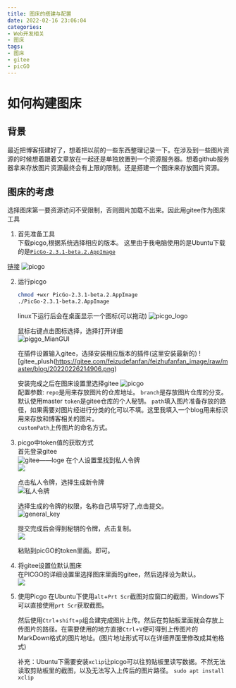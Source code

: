 ```yaml
---
title: 图床的搭建与配置
date: 2022-02-16 23:06:04
categories:
- Web开发相关
- 图床
tags:
- 图床
- gitee
- picGO
---
```


# 如何构建图床  
## 背景
  最近把博客搭建好了，想着把以前的一些东西整理记录一下。在涉及到一些图片资源的时候想着跟着文章放在一起还是单独放置到一个资源服务器。想着github服务器拿来存放图片资源最终会有上限的限制。还是搭建一个图床来存放图片资源。

## 图床的考虑
选择图床第一要资源访问不受限制，否则图片加载不出来。因此用gitee作为图床工具

1. 首先准备工具  
  下载picgo,根据系统选择相应的版本。 这里由于我电脑使用的是Ubuntu下载的是[`PicGo-2.3.1-beta.2.AppImage`](https://github.com/Molunerfinn/PicGo/releases/download/v2.3.1-beta.2/PicGo-2.3.1-beta.2.AppImage)  

  [链接](https://github.com/Molunerfinn/PicGo/releases/tag/v2.3.1-beta.2)
  ![picgo](https://gitee.com/feizudefanfan/feizhufanfan_image/raw/master/blog/20220226212220.png)  

2. 运行picgo  
   ```sh
   chmod +wxr PicGo-2.3.1-beta.2.AppImage
   ./PicGo-2.3.1-beta.2.AppImage
   ```
   linux下运行后会在桌面显示一个图标(可以拖动)
   ![picgo_logo](https://gitee.com/feizudefanfan/feizhufanfan_image/raw/master/blog/20220226212915.png)  

   鼠标右键点击图标选择，选择打开详细  
   ![piggo_MianGUI](https://gitee.com/feizudefanfan/feizhufanfan_image/raw/master/blog/20220226214811.png)  

   在插件设置输入gitee，选择安装相应版本的插件(这里安装最新的)
   ![gitee_plush(https://gitee.com/feizudefanfan/feizhufanfan_image/raw/master/blog/20220226214906.png)  

   安装完成之后在图床设置里选择gitee
   ![picgo](https://gitee.com/feizudefanfan/feizhufanfan_image/raw/master/blog/20220226215919.png)  
   配置参数:
   `repo`是用来存放图片的仓库地址。
   `branch`是存放图片仓库的分支。默认使用master
   `token`是gitee仓库的个人秘钥。
   `path`填入图片准备存放的路径，如果需要对图片经进行分类的化可以不填。这里我填入一个blog用来标识用来存放和博客相关的图片。  
   `customPath`上传图片的命名方式。

3. picgo中token值的获取方式  
   首先登录gitee  
   ![gitee——loge](https://gitee.com/feizudefanfan/feizhufanfan_image/raw/master/blog/20220226220933.png)
   在个人设置里找到私人令牌  
   ![](https://gitee.com/feizudefanfan/feizhufanfan_image/raw/master/blog/20220226221031.png)  

   点击私人令牌，选择生成新令牌  
   ![私人令牌](https://gitee.com/feizudefanfan/feizhufanfan_image/raw/master/blog/20220226221147.png)

   选择生成的令牌的权限，名称自己填写好了,点击提交。  
   ![general_key](https://gitee.com/feizudefanfan/feizhufanfan_image/raw/master/blog/20220226221418.png)  

   提交完成后会得到秘钥的令牌，点击复制。  
   ![](https://gitee.com/feizudefanfan/feizhufanfan_image/raw/master/blog/20220226221736.png)  

   粘贴到picGO的token里面。即可。

3. 将gitee设置位默认图床  
   在PICGO的详细设置里选择图床里面的gitee，然后选择设为默认。  
   ![](https://gitee.com/feizudefanfan/feizhufanfan_image/raw/master/blog/20220226222521.png)  

4. 使用Picgo
   在Ubuntu下使用`alt`+`Prt Scr`截图对应窗口的截图，Windows下可以直接使用`prt Scr`获取截图。

   然后使用`Ctrl`+`shift`+`p`组合建完成图片上传。然后在剪贴板里面就会存放上传图片的路径。在需要使用的地方直接`Ctrl`+`V`便可得到上传图片的MarkDown格式的图片地址。(图片地址形式可以在详细界面里修改成其他格式)

   补充：Ubuntu下需要安装`xclip`让picgo可以往剪贴板里读写数据。不然无法读取剪贴板里的截图，以及无法写入上传后的图片路径。
   `sudo apt install xclip`










  